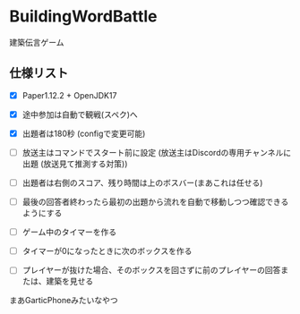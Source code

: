# BuildingWordBattle
建築伝言ゲーム

## 仕様リスト
- [x] Paper1.12.2 + OpenJDK17
- [x] 途中参加は自動で観戦(スペク)へ
- [x] 出題者は180秒 (configで変更可能)
- [ ] 放送主はコマンドでスタート前に設定 (放送主はDiscordの専用チャンネルに出題 (放送見て推測する対策))
- [ ] 出題者は右側のスコア、残り時間は上のボスバー(まあこれは任せる)
- [ ] 最後の回答者終わったら最初の出題から流れを自動で移動しつつ確認できるようにする

- [ ] ゲーム中のタイマーを作る
- [ ] タイマーが0になったときに次のボックスを作る
- [ ] プレイヤーが抜けた場合、そのボックスを回さずに前のプレイヤーの回答または、建築を見せる

まあGarticPhoneみたいなやつ